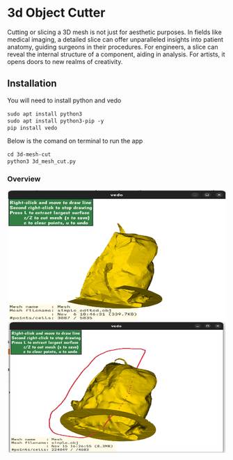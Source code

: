 # 3d Object Cutter

Cutting or slicing a 3D mesh is not just for aesthetic purposes. In fields like medical imaging, a detailed slice can offer unparalleled insights into patient anatomy, guiding surgeons in their procedures. For engineers, a slice can reveal the internal structure of a component, aiding in analysis. For artists, it opens doors to new realms of creativity.

## Installation

You will need to install python and vedo 

```
sudo apt install python3
sudo apt install python3-pip -y
pip install vedo
```

Below is the comand on terminal to run the app

```
cd 3d-mesh-cut
python3 3d_mesh_cut.py
```


### Overview

<p align="center">
  <img src="https://github.com/pateras95/3d-mesh-cut/blob/main/cut-object.png?raw=true" alt="Cut Object" width="500" height="300">
  <img src="https://github.com/pateras95/3d-mesh-cut/blob/main/object.png?raw=true" alt="Object" width="500" height="300">
</p>




